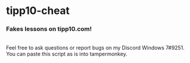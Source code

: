 # tipp10-cheat

 <h3>Fakes lessons on tipp10.com!</h3>
 <br>
Feel free to ask questions or report bugs on my Discord Windows 7#9251. <br>
You can paste this script as is into tampermonkey. <br>
